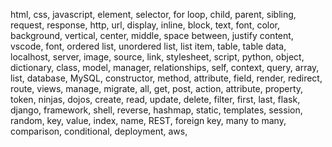html, css, javascript, element, selector, for loop, child, parent, sibling, request, response, http, url, display, inline, block, text, font, color, background, vertical, center, middle, space between, justify content, vscode, font, ordered list, unordered list, list item, table, table data, localhost, server, image, source, link, stylesheet, script, python, object, dictionary, class, model, manager, relationships, self, context, query, array, list, database, MySQL, constructor, method, attribute, field, render, redirect, route, views, manage, migrate, all, get, post, action, attribute, property, token, ninjas, dojos, create, read, update, delete, filter, first, last, flask, django, framework, shell, reverse, hashmap, static, templates, session, random, key, value, index, name, REST, foreign key, many to many, comparison, conditional, deployment, aws, 